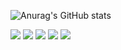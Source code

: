 ![Anurag's GitHub stats](https://github-readme-stats.vercel.app/api?username=jaegwans&show_icons=true&theme=default)

<img src="https://img.shields.io/badge/React-blue?style=flat-square&logo=react&logoColor=white"/> <img src="https://img.shields.io/badge/ReactNative-9cf?style=flat-square&logo=react&logoColor=white"/> <img src="https://img.shields.io/badge/javascript-yellow?style=flat-square&logo=javascript&logoColor=white"/> <img src="https://img.shields.io/badge/figma-red?style=flat-square&logo=react&logoColor=white"/> <img src="https://img.shields.io/badge/IOS-lightgrey?style=flat-square&logo=ios&logoColor=white"/>
